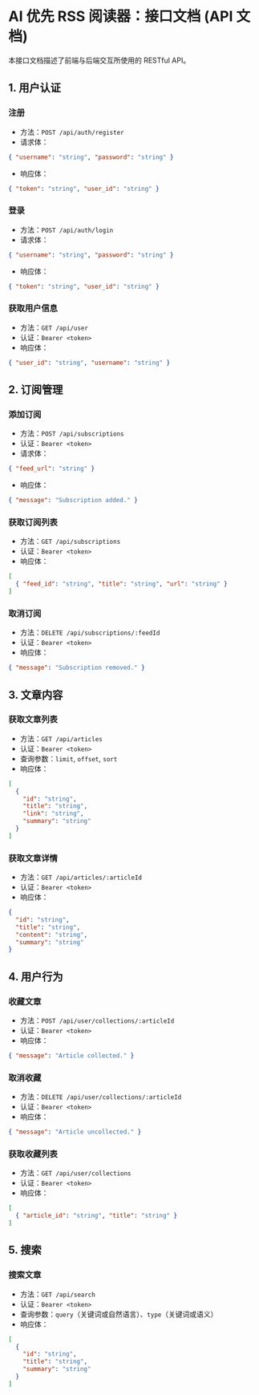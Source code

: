 # AI 优先 RSS 阅读器：接口文档 (API 文档)

本接口文档描述了前端与后端交互所使用的 RESTful API。

## 1. 用户认证

### 注册
- 方法：`POST /api/auth/register`
- 请求体：
```json
{ "username": "string", "password": "string" }
```
- 响应体：
```json
{ "token": "string", "user_id": "string" }
```

### 登录
- 方法：`POST /api/auth/login`
- 请求体：
```json
{ "username": "string", "password": "string" }
```
- 响应体：
```json
{ "token": "string", "user_id": "string" }
```

### 获取用户信息
- 方法：`GET /api/user`
- 认证：`Bearer <token>`
- 响应体：
```json
{ "user_id": "string", "username": "string" }
```

## 2. 订阅管理

### 添加订阅
- 方法：`POST /api/subscriptions`
- 认证：`Bearer <token>`
- 请求体：
```json
{ "feed_url": "string" }
```
- 响应体：
```json
{ "message": "Subscription added." }
```

### 获取订阅列表
- 方法：`GET /api/subscriptions`
- 认证：`Bearer <token>`
- 响应体：
```json
[
  { "feed_id": "string", "title": "string", "url": "string" }
]
```

### 取消订阅
- 方法：`DELETE /api/subscriptions/:feedId`
- 认证：`Bearer <token>`
- 响应体：
```json
{ "message": "Subscription removed." }
```

## 3. 文章内容

### 获取文章列表
- 方法：`GET /api/articles`
- 认证：`Bearer <token>`
- 查询参数：`limit`, `offset`, `sort`
- 响应体：
```json
[
  {
    "id": "string",
    "title": "string",
    "link": "string",
    "summary": "string"
  }
]
```

### 获取文章详情
- 方法：`GET /api/articles/:articleId`
- 认证：`Bearer <token>`
- 响应体：
```json
{
  "id": "string",
  "title": "string",
  "content": "string",
  "summary": "string"
}
```

## 4. 用户行为

### 收藏文章
- 方法：`POST /api/user/collections/:articleId`
- 认证：`Bearer <token>`
- 响应体：
```json
{ "message": "Article collected." }
```

### 取消收藏
- 方法：`DELETE /api/user/collections/:articleId`
- 认证：`Bearer <token>`
- 响应体：
```json
{ "message": "Article uncollected." }
```

### 获取收藏列表
- 方法：`GET /api/user/collections`
- 认证：`Bearer <token>`
- 响应体：
```json
[
  { "article_id": "string", "title": "string" }
]
```

## 5. 搜索

### 搜索文章
- 方法：`GET /api/search`
- 认证：`Bearer <token>`
- 查询参数：`query`（关键词或自然语言）、`type`（关键词或语义）
- 响应体：
```json
[
  {
    "id": "string",
    "title": "string",
    "summary": "string"
  }
]
```
